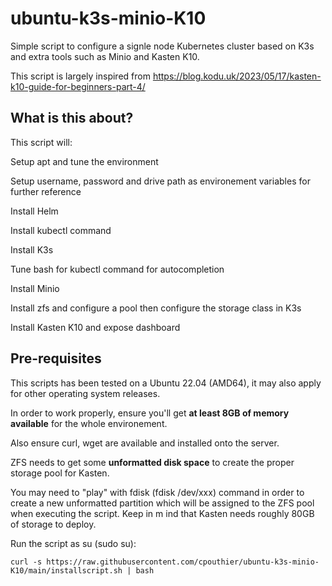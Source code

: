 # ubuntu-k3s-minio-K10
Simple script to configure a signle node Kubernetes cluster based on K3s and extra tools such as Minio and Kasten K10.

This script is largely inspired from https://blog.kodu.uk/2023/05/17/kasten-k10-guide-for-beginners-part-4/

## What is this about?

This script will:

   Setup apt and tune the environment

   Setup username, password and drive path as environement variables for further reference

   Install Helm

   Install kubectl command

   Install K3s

   Tune bash for kubectl command for autocompletion

   Install Minio

   Install zfs and configure a pool then configure the storage class in K3s

   Install Kasten K10 and expose dashboard 

## Pre-requisites

This scripts has been tested on a Ubuntu 22.04 (AMD64), it may also apply for other operating system releases.

In order to work properly, ensure you'll get **at least 8GB of memory available** for the whole environement. 

Also ensure curl, wget are available and installed onto the server.

ZFS needs to get some **unformatted disk space** to create the proper storage pool for Kasten.

You may need to "play" with fdisk (fdisk /dev/xxx) command in order to create a new unformatted partition which will be assigned to the ZFS pool when executing the script. Keep in m ind that Kasten needs roughly 80GB of storage to deploy.

Run the script as su (sudo su):

```console
curl -s https://raw.githubusercontent.com/cpouthier/ubuntu-k3s-minio-K10/main/installscript.sh | bash
```
